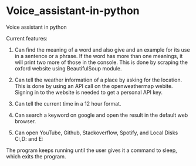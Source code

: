 # Voice_assistant-in-python

Voice assistant in python

Current features:

1. Can find the meaning of a word and also give and an example for its use in a sentence or a phrase. If the word has more than one meanings, it will print two more of those in the console. 
  This is done by scraping the oxford website using BeautifulSoup module.
  
2. Can tell the weather information of a place by asking for the location.
  This is done by using an API call on the openweathermap webite. 
  Signing in to the website is needed to get a personal API key.
  
3. Can tell the current time in a 12 hour format.

4. Can search a keyword on google and open the result in the default web browser.

5. Can open YouTube, Github, Stackoverflow, Spotify, and Local Disks C:,D: and E:


The program keeps running until the user gives it a command to sleep, which exits the program.


